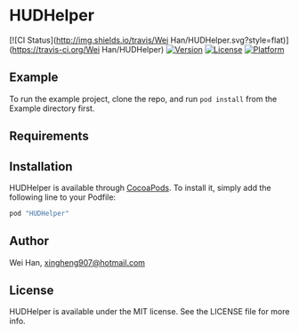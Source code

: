 # HUDHelper

[![CI Status](http://img.shields.io/travis/Wei Han/HUDHelper.svg?style=flat)](https://travis-ci.org/Wei Han/HUDHelper)
[![Version](https://img.shields.io/cocoapods/v/HUDHelper.svg?style=flat)](http://cocoapods.org/pods/HUDHelper)
[![License](https://img.shields.io/cocoapods/l/HUDHelper.svg?style=flat)](http://cocoapods.org/pods/HUDHelper)
[![Platform](https://img.shields.io/cocoapods/p/HUDHelper.svg?style=flat)](http://cocoapods.org/pods/HUDHelper)

## Example

To run the example project, clone the repo, and run `pod install` from the Example directory first.

## Requirements

## Installation

HUDHelper is available through [CocoaPods](http://cocoapods.org). To install
it, simply add the following line to your Podfile:

```ruby
pod "HUDHelper"
```

## Author

Wei Han, xingheng907@hotmail.com

## License

HUDHelper is available under the MIT license. See the LICENSE file for more info.
